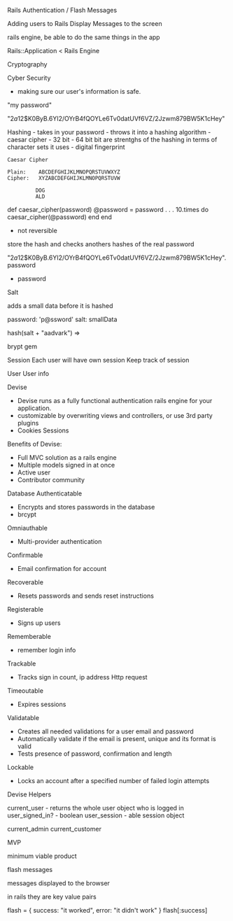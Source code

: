 
Rails Authentication / Flash Messages


Adding users to Rails
Display Messages to the screen

rails engine, be able to do the same things in the app

Rails::Application < Rails Engine




  









Cryptography


Cyber Security
  - making sure our user's information is safe.











  "my password"

  "$2a$12$K0ByB.6YI2/OYrB4fQOYLe6Tv0datUVf6VZ/2Jzwm879BW5K1cHey"












  Hashing
    - takes in your password
    - throws it into a hashing algorithm
      - caesar cipher
      - 32 bit
      - 64 bit
        bit are strentghs of the hashing in terms of character 
        sets it uses
    - digital fingerprint












    Caesar Cipher
   
    Plain:    ABCDEFGHIJKLMNOPQRSTUVWXYZ
    Cipher:   XYZABCDEFGHIJKLMNOPQRSTUVW

             DOG
             ALD













def caesar_cipher(password)
  @password = password
  .
  .
  .
  10.times do
    caesar_cipher(@password)
  end
end





- not reversible






store the hash and checks anothers hashes of the real password

"$2a$12$K0ByB.6YI2/OYrB4fQOYLe6Tv0datUVf6VZ/2Jzwm879BW5K1cHey".password
- password


















Salt

adds a small data before it is hashed


password: 'p@ssword'
salt: smallData

hash(salt + "aadvark") => <really unique gibberish>


brypt gem








Session
Each user will have own session
Keep track of session



User
User info










Devise

- Devise runs as a fully functional authentication 
rails engine for your application.
- customizable by overwriting views and controllers,
 or use 3rd party plugins
- Cookies
  Sessions


Benefits of Devise:  

- Full MVC solution as a rails engine
- Multiple models signed in at once
- Active user
- Contributor community


Database Authenticatable
 - Encrypts and stores passwords in the database
  - brcypt

 Omniauthable
 - Multi-provider authentication

 Confirmable
 - Email confirmation for account

 Recoverable
 - Resets passwords and sends reset instructions

 Registerable
 - Signs up users

 Rememberable
 - remember login info

 Trackable
 - Tracks sign in count, ip address
  Http request

 Timeoutable
 - Expires sessions

 Validatable
 - Creates all needed validations for a user email and password
  - Automatically validate if the email is present, unique 
    and its format is valid
  - Tests presence of password, confirmation and length

 Lockable
 - Locks an account after a specified number of failed login attempts


 Devise Helpers

 current_user - returns the whole user object who is logged in
 user_signed_in? - boolean 
 user_session - able session object

 current_admin
 current_customer




 MVP 

 minimum viable product




 flash messages 

 messages displayed to the browser

 in rails they are key value pairs 

 flash = { success: "it worked", error: "it didn't work" }
flash[:success]

 